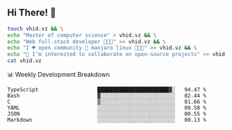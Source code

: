 ## Hi There! 👋

```sh
touch vhid.vz && \
echo "Master of computer science" > vhid.vz && \
echo "Web full-stack developer 🙈🙉🙊" >> vhid.vz && \
echo "I ♥️ open community 🎯 manjaro linux 🎉🐍🥳" >> vhid.vz && \
echo "👯 I’m interested to collaborate on open-source projects" >> vhid.vz && \
cat vhid.vz
```
:bar_chart: Weekly Development Breakdown

<!--START_SECTION:waka-->

```text
TypeScript                   ███████████████████████▓░   94.47 %
Bash                         ▓░░░░░░░░░░░░░░░░░░░░░░░░   02.44 %
C                            ▒░░░░░░░░░░░░░░░░░░░░░░░░   01.66 %
YAML                         ░░░░░░░░░░░░░░░░░░░░░░░░░   00.58 %
JSON                         ░░░░░░░░░░░░░░░░░░░░░░░░░   00.55 %
Markdown                     ░░░░░░░░░░░░░░░░░░░░░░░░░   00.13 %
```

<!--END_SECTION:waka-->
